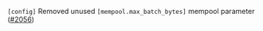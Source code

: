 `[config]` Removed unused `[mempool.max_batch_bytes]` mempool parameter
 ([\#2056](https://github.com/cometbft/cometbft/pull/2056/))
